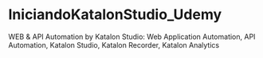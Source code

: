 # IniciandoKatalonStudio_Udemy
WEB &amp; API Automation by Katalon Studio: Web Application Automation, API Automation, Katalon Studio, Katalon Recorder, Katalon Analytics
